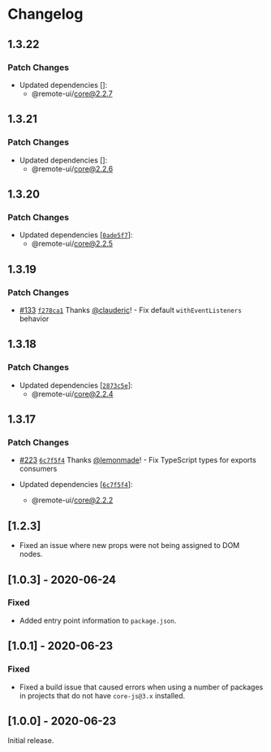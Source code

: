 # Changelog

## 1.3.22

### Patch Changes

- Updated dependencies []:
  - @remote-ui/core@2.2.7

## 1.3.21

### Patch Changes

- Updated dependencies []:
  - @remote-ui/core@2.2.6

## 1.3.20

### Patch Changes

- Updated dependencies [[`0ade5f7`](https://github.com/Shopify/remote-dom/commit/0ade5f74ad96bdb2b8513b2b18c0b9298717e672)]:
  - @remote-ui/core@2.2.5

## 1.3.19

### Patch Changes

- [#133](https://github.com/Shopify/remote-ui/pull/133) [`f278ca1`](https://github.com/Shopify/remote-ui/commit/f278ca11764afc80884cdb2fdecb7e7c3827cd43) Thanks [@clauderic](https://github.com/clauderic)! - Fix default `withEventListeners` behavior

## 1.3.18

### Patch Changes

- Updated dependencies [[`2873c5e`](https://github.com/Shopify/remote-ui/commit/2873c5efc1f885e5cc906fa07cb11bcc2753c1d7)]:
  - @remote-ui/core@2.2.4

## 1.3.17

### Patch Changes

- [#223](https://github.com/Shopify/remote-ui/pull/223) [`6c7f5f4`](https://github.com/Shopify/remote-ui/commit/6c7f5f44314447a436c8277f2d23e5ba82fb5c3e) Thanks [@lemonmade](https://github.com/lemonmade)! - Fix TypeScript types for exports consumers

- Updated dependencies [[`6c7f5f4`](https://github.com/Shopify/remote-ui/commit/6c7f5f44314447a436c8277f2d23e5ba82fb5c3e)]:
  - @remote-ui/core@2.2.2

## [1.2.3]

- Fixed an issue where new props were not being assigned to DOM nodes.

## [1.0.3] - 2020-06-24

### Fixed

- Added entry point information to `package.json`.

## [1.0.1] - 2020-06-23

### Fixed

- Fixed a build issue that caused errors when using a number of packages in projects that do not have `core-js@3.x` installed.

## [1.0.0] - 2020-06-23

Initial release.
